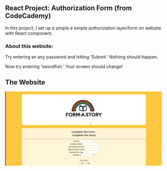 ## React Project: Authorization Form (from CodeCademy)

In this project, I set up a simple a simple authorization layer/form on website with React component.

### About this website:

Try entering an any password and hitting ‘Submit.’ Nothing should happen.

Now try entering ‘swordfish.’ Your screen should change!


## The Website
<p align="center"><img src="https://github.com/nekoemperor/form-a-story-frontend/blob/master/assets/form-a-story.gif" width="768"  />





